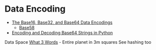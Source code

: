 Data Encoding
=============

* [The Base16, Base32, and Base64 Data Encodings](https://tools.ietf.org/html/rfc3548.html)
    * [Base58](https://tools.ietf.org/id/draft-msporny-base58-01.html)
* [Encoding and Decoding Base64 Strings in Python](https://stackabuse.com/encoding-and-decoding-base64-strings-in-python/)


Data Space
[What 3 Words](https://what3words.com/) - Entire planet in 3m squares
See hashing too
